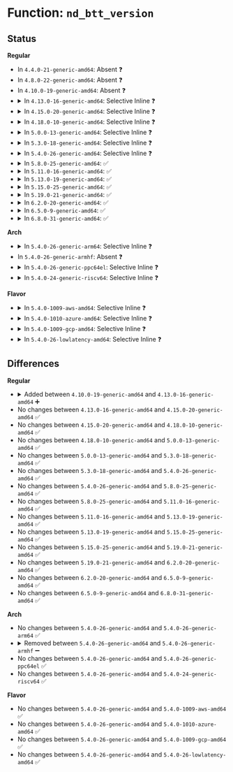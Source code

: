 # Function: <code>nd_btt_version</code>

## Status
<b>Regular</b>
<ul>
<li>
In <code>4.4.0-21-generic-amd64</code>: Absent ❓
</li>
<li>
In <code>4.8.0-22-generic-amd64</code>: Absent ❓
</li>
<li>
In <code>4.10.0-19-generic-amd64</code>: Absent ❓
</li>
<li>
<details>
<summary>In <code>4.13.0-16-generic-amd64</code>: Selective Inline ❓</summary>

```c
int nd_btt_version(struct nd_btt * nd_btt, struct nd_namespace_common * ndns, struct btt_sb * btt_sb)
```

```json
{
  "name": "nd_btt_version",
  "collision_type": "Unique Global",
  "inline_type": "Selective",
  "funcs": [
    {
      "addr": 18446744071585377392,
      "name": "nd_btt_version",
      "external": true,
      "loc": "drivers/nvdimm/btt_devs.c:263",
      "file": "drivers/nvdimm/btt_devs.c",
      "inline": "not declared, inlined",
      "caller_inline": [],
      "caller_func": [
        "drivers/nvdimm/btt_devs.c:nd_btt_probe"
      ]
    }
  ],
  "symbols": [
    {
      "addr": 18446744071585377392,
      "name": "nd_btt_version",
      "section": ".text",
      "bind": "STB_GLOBAL",
      "size": 188
    }
  ]
}
```
</details>
</li>
<li>
<details>
<summary>In <code>4.15.0-20-generic-amd64</code>: Selective Inline ❓</summary>

```c
int nd_btt_version(struct nd_btt * nd_btt, struct nd_namespace_common * ndns, struct btt_sb * btt_sb)
```

```json
{
  "name": "nd_btt_version",
  "collision_type": "Unique Global",
  "inline_type": "Selective",
  "funcs": [
    {
      "addr": 18446744071585806448,
      "name": "nd_btt_version",
      "external": true,
      "loc": "drivers/nvdimm/btt_devs.c:263",
      "file": "drivers/nvdimm/btt_devs.c",
      "inline": "not declared, inlined",
      "caller_inline": [],
      "caller_func": [
        "drivers/nvdimm/btt_devs.c:nd_btt_probe"
      ]
    }
  ],
  "symbols": [
    {
      "addr": 18446744071585806448,
      "name": "nd_btt_version",
      "section": ".text",
      "bind": "STB_GLOBAL",
      "size": 193
    }
  ]
}
```
</details>
</li>
<li>
<details>
<summary>In <code>4.18.0-10-generic-amd64</code>: Selective Inline ❓</summary>

```c
int nd_btt_version(struct nd_btt * nd_btt, struct nd_namespace_common * ndns, struct btt_sb * btt_sb)
```

```json
{
  "name": "nd_btt_version",
  "collision_type": "Unique Global",
  "inline_type": "Selective",
  "funcs": [
    {
      "addr": 18446744071586052576,
      "name": "nd_btt_version",
      "external": true,
      "loc": "drivers/nvdimm/btt_devs.c:263",
      "file": "drivers/nvdimm/btt_devs.c",
      "inline": "not declared, inlined",
      "caller_inline": [],
      "caller_func": [
        "drivers/nvdimm/btt_devs.c:nd_btt_probe"
      ]
    }
  ],
  "symbols": [
    {
      "addr": 18446744071586052576,
      "name": "nd_btt_version",
      "section": ".text",
      "bind": "STB_GLOBAL",
      "size": 193
    }
  ]
}
```
</details>
</li>
<li>
<details>
<summary>In <code>5.0.0-13-generic-amd64</code>: Selective Inline ❓</summary>

```c
int nd_btt_version(struct nd_btt * nd_btt, struct nd_namespace_common * ndns, struct btt_sb * btt_sb)
```

```json
{
  "name": "nd_btt_version",
  "collision_type": "Unique Global",
  "inline_type": "Selective",
  "funcs": [
    {
      "addr": 18446744071586192784,
      "name": "nd_btt_version",
      "external": true,
      "loc": "drivers/nvdimm/btt_devs.c:263",
      "file": "drivers/nvdimm/btt_devs.c",
      "inline": "not declared, inlined",
      "caller_inline": [],
      "caller_func": [
        "drivers/nvdimm/btt_devs.c:nd_btt_probe"
      ]
    }
  ],
  "symbols": [
    {
      "addr": 18446744071586192784,
      "name": "nd_btt_version",
      "section": ".text",
      "bind": "STB_GLOBAL",
      "size": 193
    }
  ]
}
```
</details>
</li>
<li>
<details>
<summary>In <code>5.3.0-18-generic-amd64</code>: Selective Inline ❓</summary>

```c
int nd_btt_version(struct nd_btt * nd_btt, struct nd_namespace_common * ndns, struct btt_sb * btt_sb)
```

```json
{
  "name": "nd_btt_version",
  "collision_type": "Unique Global",
  "inline_type": "Selective",
  "funcs": [
    {
      "addr": 18446744071586429936,
      "name": "nd_btt_version",
      "external": true,
      "loc": "drivers/nvdimm/btt_devs.c:271",
      "file": "drivers/nvdimm/btt_devs.c",
      "inline": "not declared, inlined",
      "caller_inline": [],
      "caller_func": [
        "drivers/nvdimm/btt_devs.c:nd_btt_probe"
      ]
    }
  ],
  "symbols": [
    {
      "addr": 18446744071586429936,
      "name": "nd_btt_version",
      "section": ".text",
      "bind": "STB_GLOBAL",
      "size": 193
    }
  ]
}
```
</details>
</li>
<li>
<details>
<summary>In <code>5.4.0-26-generic-amd64</code>: Selective Inline ❓</summary>

```c
int nd_btt_version(struct nd_btt * nd_btt, struct nd_namespace_common * ndns, struct btt_sb * btt_sb)
```

```json
{
  "name": "nd_btt_version",
  "collision_type": "Unique Global",
  "inline_type": "Selective",
  "funcs": [
    {
      "addr": 18446744071586576656,
      "name": "nd_btt_version",
      "external": true,
      "loc": "drivers/nvdimm/btt_devs.c:271",
      "file": "drivers/nvdimm/btt_devs.c",
      "inline": "not declared, inlined",
      "caller_inline": [],
      "caller_func": [
        "drivers/nvdimm/btt_devs.c:nd_btt_probe"
      ]
    }
  ],
  "symbols": [
    {
      "addr": 18446744071586576656,
      "name": "nd_btt_version",
      "section": ".text",
      "bind": "STB_GLOBAL",
      "size": 193
    }
  ]
}
```
</details>
</li>
<li>
<details>
<summary>In <code>5.8.0-25-generic-amd64</code>: ✅</summary>

```c
int nd_btt_version(struct nd_btt * nd_btt, struct nd_namespace_common * ndns, struct btt_sb * btt_sb)
```

```json
{
  "name": "nd_btt_version",
  "collision_type": "Unique Global",
  "inline_type": "No",
  "funcs": [
    {
      "addr": 18446744071587360752,
      "name": "nd_btt_version",
      "external": true,
      "loc": "drivers/nvdimm/btt_devs.c:271",
      "file": "drivers/nvdimm/btt_devs.c",
      "inline": "seen, unknown",
      "caller_inline": [],
      "caller_func": [
        "drivers/nvdimm/btt_devs.c:nd_btt_probe"
      ]
    }
  ],
  "symbols": [
    {
      "addr": 18446744071587360752,
      "name": "nd_btt_version",
      "section": ".text",
      "bind": "STB_GLOBAL",
      "size": 193
    }
  ]
}
```
</details>
</li>
<li>
<details>
<summary>In <code>5.11.0-16-generic-amd64</code>: ✅</summary>

```c
int nd_btt_version(struct nd_btt * nd_btt, struct nd_namespace_common * ndns, struct btt_sb * btt_sb)
```

```json
{
  "name": "nd_btt_version",
  "collision_type": "Unique Global",
  "inline_type": "No",
  "funcs": [
    {
      "addr": 18446744071587422000,
      "name": "nd_btt_version",
      "external": true,
      "loc": "drivers/nvdimm/btt_devs.c:271",
      "file": "drivers/nvdimm/btt_devs.c",
      "inline": "seen, unknown",
      "caller_inline": [],
      "caller_func": [
        "drivers/nvdimm/btt_devs.c:nd_btt_probe"
      ]
    }
  ],
  "symbols": [
    {
      "addr": 18446744071587422000,
      "name": "nd_btt_version",
      "section": ".text",
      "bind": "STB_GLOBAL",
      "size": 193
    }
  ]
}
```
</details>
</li>
<li>
<details>
<summary>In <code>5.13.0-19-generic-amd64</code>: ✅</summary>

```c
int nd_btt_version(struct nd_btt * nd_btt, struct nd_namespace_common * ndns, struct btt_sb * btt_sb)
```

```json
{
  "name": "nd_btt_version",
  "collision_type": "Unique Global",
  "inline_type": "No",
  "funcs": [
    {
      "addr": 18446744071587303936,
      "name": "nd_btt_version",
      "external": true,
      "loc": "drivers/nvdimm/btt_devs.c:271",
      "file": "drivers/nvdimm/btt_devs.c",
      "inline": "seen, unknown",
      "caller_inline": [],
      "caller_func": [
        "drivers/nvdimm/btt_devs.c:nd_btt_probe"
      ]
    }
  ],
  "symbols": [
    {
      "addr": 18446744071587303936,
      "name": "nd_btt_version",
      "section": ".text",
      "bind": "STB_GLOBAL",
      "size": 193
    }
  ]
}
```
</details>
</li>
<li>
<details>
<summary>In <code>5.15.0-25-generic-amd64</code>: ✅</summary>

```c
int nd_btt_version(struct nd_btt * nd_btt, struct nd_namespace_common * ndns, struct btt_sb * btt_sb)
```

```json
{
  "name": "nd_btt_version",
  "collision_type": "Unique Global",
  "inline_type": "No",
  "funcs": [
    {
      "addr": 18446744071587872320,
      "name": "nd_btt_version",
      "external": true,
      "loc": "drivers/nvdimm/btt_devs.c:271",
      "file": "drivers/nvdimm/btt_devs.c",
      "inline": "seen, unknown",
      "caller_inline": [],
      "caller_func": [
        "drivers/nvdimm/btt_devs.c:nd_btt_probe"
      ]
    }
  ],
  "symbols": [
    {
      "addr": 18446744071587872320,
      "name": "nd_btt_version",
      "section": ".text",
      "bind": "STB_GLOBAL",
      "size": 193
    }
  ]
}
```
</details>
</li>
<li>
<details>
<summary>In <code>5.19.0-21-generic-amd64</code>: ✅</summary>

```c
int nd_btt_version(struct nd_btt * nd_btt, struct nd_namespace_common * ndns, struct btt_sb * btt_sb)
```

```json
{
  "name": "nd_btt_version",
  "collision_type": "Unique Global",
  "inline_type": "No",
  "funcs": [
    {
      "addr": 18446744071589222016,
      "name": "nd_btt_version",
      "external": true,
      "loc": "drivers/nvdimm/btt_devs.c:275",
      "file": "drivers/nvdimm/btt_devs.c",
      "inline": "seen, unknown",
      "caller_inline": [],
      "caller_func": [
        "drivers/nvdimm/btt_devs.c:nd_btt_probe"
      ]
    }
  ],
  "symbols": [
    {
      "addr": 18446744071589222016,
      "name": "nd_btt_version",
      "section": ".text",
      "bind": "STB_GLOBAL",
      "size": 211
    }
  ]
}
```
</details>
</li>
<li>
<details>
<summary>In <code>6.2.0-20-generic-amd64</code>: ✅</summary>

```c
int nd_btt_version(struct nd_btt * nd_btt, struct nd_namespace_common * ndns, struct btt_sb * btt_sb)
```

```json
{
  "name": "nd_btt_version",
  "collision_type": "Unique Global",
  "inline_type": "No",
  "funcs": [
    {
      "addr": 18446744071590778176,
      "name": "nd_btt_version",
      "external": true,
      "loc": "drivers/nvdimm/btt_devs.c:275",
      "file": "drivers/nvdimm/btt_devs.c",
      "inline": "seen, unknown",
      "caller_inline": [],
      "caller_func": [
        "drivers/nvdimm/btt_devs.c:nd_btt_probe"
      ]
    }
  ],
  "symbols": [
    {
      "addr": 18446744071590778176,
      "name": "nd_btt_version",
      "section": ".text",
      "bind": "STB_GLOBAL",
      "size": 211
    }
  ]
}
```
</details>
</li>
<li>
<details>
<summary>In <code>6.5.0-9-generic-amd64</code>: ✅</summary>

```c
int nd_btt_version(struct nd_btt * nd_btt, struct nd_namespace_common * ndns, struct btt_sb * btt_sb)
```

```json
{
  "name": "nd_btt_version",
  "collision_type": "Unique Global",
  "inline_type": "No",
  "funcs": [
    {
      "addr": 18446744071591119616,
      "name": "nd_btt_version",
      "external": true,
      "loc": "drivers/nvdimm/btt_devs.c:275",
      "file": "drivers/nvdimm/btt_devs.c",
      "inline": "seen, unknown",
      "caller_inline": [],
      "caller_func": [
        "drivers/nvdimm/btt_devs.c:nd_btt_probe"
      ]
    }
  ],
  "symbols": [
    {
      "addr": 18446744071591119616,
      "name": "nd_btt_version",
      "section": ".text",
      "bind": "STB_GLOBAL",
      "size": 211
    }
  ]
}
```
</details>
</li>
<li>
<details>
<summary>In <code>6.8.0-31-generic-amd64</code>: ✅</summary>

```c
int nd_btt_version(struct nd_btt * nd_btt, struct nd_namespace_common * ndns, struct btt_sb * btt_sb)
```

```json
{
  "name": "nd_btt_version",
  "collision_type": "Unique Global",
  "inline_type": "No",
  "funcs": [
    {
      "addr": 18446744071591465088,
      "name": "nd_btt_version",
      "external": true,
      "loc": "drivers/nvdimm/btt_devs.c:275",
      "file": "drivers/nvdimm/btt_devs.c",
      "inline": "seen, unknown",
      "caller_inline": [],
      "caller_func": [
        "drivers/nvdimm/btt_devs.c:nd_btt_probe"
      ]
    }
  ],
  "symbols": [
    {
      "addr": 18446744071591465088,
      "name": "nd_btt_version",
      "section": ".text",
      "bind": "STB_GLOBAL",
      "size": 211
    }
  ]
}
```
</details>
</li>
</ul>
<b>Arch</b>
<ul>
<li>
<details>
<summary>In <code>5.4.0-26-generic-arm64</code>: Selective Inline ❓</summary>

```c
int nd_btt_version(struct nd_btt * nd_btt, struct nd_namespace_common * ndns, struct btt_sb * btt_sb)
```

```json
{
  "name": "nd_btt_version",
  "collision_type": "Unique Global",
  "inline_type": "Selective",
  "funcs": [
    {
      "addr": 18446603336499466984,
      "name": "nd_btt_version",
      "external": true,
      "loc": "drivers/nvdimm/btt_devs.c:271",
      "file": "drivers/nvdimm/btt_devs.c",
      "inline": "not declared, inlined",
      "caller_inline": [],
      "caller_func": [
        "drivers/nvdimm/btt_devs.c:nd_btt_probe"
      ]
    }
  ],
  "symbols": [
    {
      "addr": 18446603336499466984,
      "name": "nd_btt_version",
      "section": ".text",
      "bind": "STB_GLOBAL",
      "size": 256
    }
  ]
}
```
</details>
</li>
<li>
In <code>5.4.0-26-generic-armhf</code>: Absent ❓
</li>
<li>
<details>
<summary>In <code>5.4.0-26-generic-ppc64el</code>: Selective Inline ❓</summary>

```c
int nd_btt_version(struct nd_btt * nd_btt, struct nd_namespace_common * ndns, struct btt_sb * btt_sb)
```

```json
{
  "name": "nd_btt_version",
  "collision_type": "Unique Global",
  "inline_type": "Selective",
  "funcs": [
    {
      "addr": 13835058055292733200,
      "name": "nd_btt_version",
      "external": true,
      "loc": "drivers/nvdimm/btt_devs.c:271",
      "file": "drivers/nvdimm/btt_devs.c",
      "inline": "not declared, inlined",
      "caller_inline": [],
      "caller_func": [
        "drivers/nvdimm/btt_devs.c:nd_btt_probe"
      ]
    }
  ],
  "symbols": [
    {
      "addr": 13835058055292733200,
      "name": "nd_btt_version",
      "section": ".text",
      "bind": "STB_GLOBAL",
      "size": 340
    }
  ]
}
```
</details>
</li>
<li>
<details>
<summary>In <code>5.4.0-24-generic-riscv64</code>: Selective Inline ❓</summary>

```c
int nd_btt_version(struct nd_btt * nd_btt, struct nd_namespace_common * ndns, struct btt_sb * btt_sb)
```

```json
{
  "name": "nd_btt_version",
  "collision_type": "Unique Global",
  "inline_type": "Selective",
  "funcs": [
    {
      "addr": 18446743936276687552,
      "name": "nd_btt_version",
      "external": true,
      "loc": "drivers/nvdimm/btt_devs.c:271",
      "file": "drivers/nvdimm/btt_devs.c",
      "inline": "not declared, inlined",
      "caller_inline": [],
      "caller_func": [
        "drivers/nvdimm/btt_devs.c:nd_btt_probe"
      ]
    }
  ],
  "symbols": [
    {
      "addr": 18446743936276687552,
      "name": "nd_btt_version",
      "section": ".text",
      "bind": "STB_GLOBAL",
      "size": 184
    }
  ]
}
```
</details>
</li>
</ul>
<b>Flavor</b>
<ul>
<li>
<details>
<summary>In <code>5.4.0-1009-aws-amd64</code>: Selective Inline ❓</summary>

```c
int nd_btt_version(struct nd_btt * nd_btt, struct nd_namespace_common * ndns, struct btt_sb * btt_sb)
```

```json
{
  "name": "nd_btt_version",
  "collision_type": "Unique Global",
  "inline_type": "Selective",
  "funcs": [
    {
      "addr": 18446744071586267136,
      "name": "nd_btt_version",
      "external": true,
      "loc": "drivers/nvdimm/btt_devs.c:271",
      "file": "drivers/nvdimm/btt_devs.c",
      "inline": "not declared, inlined",
      "caller_inline": [],
      "caller_func": [
        "drivers/nvdimm/btt_devs.c:nd_btt_probe"
      ]
    }
  ],
  "symbols": [
    {
      "addr": 18446744071586267136,
      "name": "nd_btt_version",
      "section": ".text",
      "bind": "STB_GLOBAL",
      "size": 193
    }
  ]
}
```
</details>
</li>
<li>
<details>
<summary>In <code>5.4.0-1010-azure-amd64</code>: Selective Inline ❓</summary>

```c
int nd_btt_version(struct nd_btt * nd_btt, struct nd_namespace_common * ndns, struct btt_sb * btt_sb)
```

```json
{
  "name": "nd_btt_version",
  "collision_type": "Unique Global",
  "inline_type": "Selective",
  "funcs": [
    {
      "addr": 18446744071586085504,
      "name": "nd_btt_version",
      "external": true,
      "loc": "drivers/nvdimm/btt_devs.c:271",
      "file": "drivers/nvdimm/btt_devs.c",
      "inline": "not declared, inlined",
      "caller_inline": [],
      "caller_func": [
        "drivers/nvdimm/btt_devs.c:nd_btt_probe",
        "drivers/nvdimm/btt.c:nvdimm_namespace_attach_btt"
      ]
    }
  ],
  "symbols": [
    {
      "addr": 18446744071586085504,
      "name": "nd_btt_version",
      "section": ".text",
      "bind": "STB_GLOBAL",
      "size": 193
    }
  ]
}
```
</details>
</li>
<li>
<details>
<summary>In <code>5.4.0-1009-gcp-amd64</code>: Selective Inline ❓</summary>

```c
int nd_btt_version(struct nd_btt * nd_btt, struct nd_namespace_common * ndns, struct btt_sb * btt_sb)
```

```json
{
  "name": "nd_btt_version",
  "collision_type": "Unique Global",
  "inline_type": "Selective",
  "funcs": [
    {
      "addr": 18446744071586524624,
      "name": "nd_btt_version",
      "external": true,
      "loc": "drivers/nvdimm/btt_devs.c:271",
      "file": "drivers/nvdimm/btt_devs.c",
      "inline": "not declared, inlined",
      "caller_inline": [],
      "caller_func": [
        "drivers/nvdimm/btt_devs.c:nd_btt_probe"
      ]
    }
  ],
  "symbols": [
    {
      "addr": 18446744071586524624,
      "name": "nd_btt_version",
      "section": ".text",
      "bind": "STB_GLOBAL",
      "size": 193
    }
  ]
}
```
</details>
</li>
<li>
<details>
<summary>In <code>5.4.0-26-lowlatency-amd64</code>: Selective Inline ❓</summary>

```c
int nd_btt_version(struct nd_btt * nd_btt, struct nd_namespace_common * ndns, struct btt_sb * btt_sb)
```

```json
{
  "name": "nd_btt_version",
  "collision_type": "Unique Global",
  "inline_type": "Selective",
  "funcs": [
    {
      "addr": 18446744071586636352,
      "name": "nd_btt_version",
      "external": true,
      "loc": "drivers/nvdimm/btt_devs.c:271",
      "file": "drivers/nvdimm/btt_devs.c",
      "inline": "not declared, inlined",
      "caller_inline": [],
      "caller_func": [
        "drivers/nvdimm/btt_devs.c:nd_btt_probe"
      ]
    }
  ],
  "symbols": [
    {
      "addr": 18446744071586636352,
      "name": "nd_btt_version",
      "section": ".text",
      "bind": "STB_GLOBAL",
      "size": 193
    }
  ]
}
```
</details>
</li>
</ul>

## Differences
<b>Regular</b>
<ul>
<li>
<details>
<summary>Added between <code>4.10.0-19-generic-amd64</code> and <code>4.13.0-16-generic-amd64</code> ➕</summary>

```c
int nd_btt_version(struct nd_btt * nd_btt, struct nd_namespace_common * ndns, struct btt_sb * btt_sb)
```
</details>
</li>
<li>
No changes between <code>4.13.0-16-generic-amd64</code> and <code>4.15.0-20-generic-amd64</code> ✅
</li>
<li>
No changes between <code>4.15.0-20-generic-amd64</code> and <code>4.18.0-10-generic-amd64</code> ✅
</li>
<li>
No changes between <code>4.18.0-10-generic-amd64</code> and <code>5.0.0-13-generic-amd64</code> ✅
</li>
<li>
No changes between <code>5.0.0-13-generic-amd64</code> and <code>5.3.0-18-generic-amd64</code> ✅
</li>
<li>
No changes between <code>5.3.0-18-generic-amd64</code> and <code>5.4.0-26-generic-amd64</code> ✅
</li>
<li>
No changes between <code>5.4.0-26-generic-amd64</code> and <code>5.8.0-25-generic-amd64</code> ✅
</li>
<li>
No changes between <code>5.8.0-25-generic-amd64</code> and <code>5.11.0-16-generic-amd64</code> ✅
</li>
<li>
No changes between <code>5.11.0-16-generic-amd64</code> and <code>5.13.0-19-generic-amd64</code> ✅
</li>
<li>
No changes between <code>5.13.0-19-generic-amd64</code> and <code>5.15.0-25-generic-amd64</code> ✅
</li>
<li>
No changes between <code>5.15.0-25-generic-amd64</code> and <code>5.19.0-21-generic-amd64</code> ✅
</li>
<li>
No changes between <code>5.19.0-21-generic-amd64</code> and <code>6.2.0-20-generic-amd64</code> ✅
</li>
<li>
No changes between <code>6.2.0-20-generic-amd64</code> and <code>6.5.0-9-generic-amd64</code> ✅
</li>
<li>
No changes between <code>6.5.0-9-generic-amd64</code> and <code>6.8.0-31-generic-amd64</code> ✅
</li>
</ul>
<b>Arch</b>
<ul>
<li>
No changes between <code>5.4.0-26-generic-amd64</code> and <code>5.4.0-26-generic-arm64</code> ✅
</li>
<li>
<details>
<summary>Removed between <code>5.4.0-26-generic-amd64</code> and <code>5.4.0-26-generic-armhf</code> ➖</summary>

```c
int nd_btt_version(struct nd_btt * nd_btt, struct nd_namespace_common * ndns, struct btt_sb * btt_sb)
```
</details>
</li>
<li>
No changes between <code>5.4.0-26-generic-amd64</code> and <code>5.4.0-26-generic-ppc64el</code> ✅
</li>
<li>
No changes between <code>5.4.0-26-generic-amd64</code> and <code>5.4.0-24-generic-riscv64</code> ✅
</li>
</ul>
<b>Flavor</b>
<ul>
<li>
No changes between <code>5.4.0-26-generic-amd64</code> and <code>5.4.0-1009-aws-amd64</code> ✅
</li>
<li>
No changes between <code>5.4.0-26-generic-amd64</code> and <code>5.4.0-1010-azure-amd64</code> ✅
</li>
<li>
No changes between <code>5.4.0-26-generic-amd64</code> and <code>5.4.0-1009-gcp-amd64</code> ✅
</li>
<li>
No changes between <code>5.4.0-26-generic-amd64</code> and <code>5.4.0-26-lowlatency-amd64</code> ✅
</li>
</ul>
